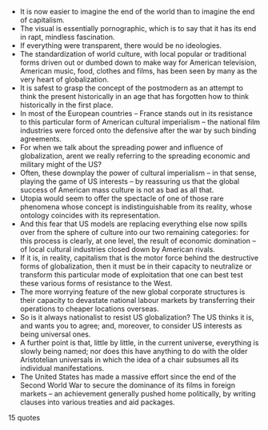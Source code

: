  - It is now easier to imagine the end of the world than to imagine the end of capitalism.
 - The visual is essentially pornographic, which is to say that it has its end in rapt, mindless fascination.
 - If everything were transparent, there would be no ideologies.
 - The standardization of world culture, with local popular or traditional forms driven out or dumbed down to make way for American television, American music, food, clothes and films, has been seen by many as the very heart of globalization.
 - It is safest to grasp the concept of the postmodern as an attempt to think the present historically in an age that has forgotten how to think historically in the first place.
 - In most of the European countries – France stands out in its resistance to this particular form of American cultural imperialism – the national film industries were forced onto the defensive after the war by such binding agreements.
 - For when we talk about the spreading power and influence of globalization, arent we really referring to the spreading economic and military might of the US?
 - Often, these downplay the power of cultural imperialism – in that sense, playing the game of US interests – by reassuring us that the global success of American mass culture is not as bad as all that.
 - Utopia would seem to offer the spectacle of one of those rare phenomena whose concept is indistinguishable from its reality, whose ontology coincides with its representation.
 - And this fear that US models are replacing everything else now spills over from the sphere of culture into our two remaining categories: for this process is clearly, at one level, the result of economic domination – of local cultural industries closed down by American rivals.
 - If it is, in reality, capitalism that is the motor force behind the destructive forms of globalization, then it must be in their capacity to neutralize or transform this particular mode of exploitation that one can best test these various forms of resistance to the West.
 - The more worrying feature of the new global corporate structures is their capacity to devastate national labour markets by transferring their operations to cheaper locations overseas.
 - So is it always nationalist to resist US globalization? The US thinks it is, and wants you to agree; and, moreover, to consider US interests as being universal ones.
 - A further point is that, little by little, in the current universe, everything is slowly being named; nor does this have anything to do with the older Aristotelian universals in which the idea of a chair subsumes all its individual manifestations.
 - The United States has made a massive effort since the end of the Second World War to secure the dominance of its films in foreign markets – an achievement generally pushed home politically, by writing clauses into various treaties and aid packages.

15 quotes